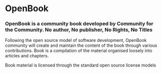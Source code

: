 # OpenBook

### OpenBook is a community book developed by Community for the Community. No author, No publisher, No Rights, No Titles

Following the open source model of software development, OpenBook community will create and maintain the content of the book through various contributions. Book is a compilation of the material organised loosely into articles and chapters.

Book material is licensed through the standard open source license models
